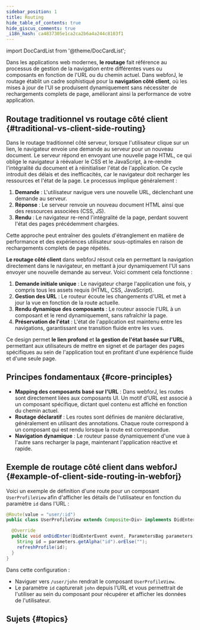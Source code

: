 ```yaml
---
sidebar_position: 1
title: Routing
hide_table_of_contents: true
hide_giscus_comments: true
_i18n_hash: ca4837305e1ca2ca2b6a4a244c8103f1
---
```

<Head>
  <style>{`
  .container {
    max-width: 65em !important;
  }
  `}</style>
</Head>

<!-- vale off -->
import DocCardList from '@theme/DocCardList';

<!-- vale on -->

Dans les applications web modernes, **le routage** fait référence au processus de gestion de la navigation entre différentes vues ou composants en fonction de l'URL ou du chemin actuel. Dans webforJ, le routage établit un cadre sophistiqué pour la **navigation côté client**, où les mises à jour de l'UI se produisent dynamiquement sans nécessiter de rechargements complets de page, améliorant ainsi la performance de votre application.

## Routage traditionnel vs routage côté client {#traditional-vs-client-side-routing}

Dans le routage traditionnel côté serveur, lorsque l'utilisateur clique sur un lien, le navigateur envoie une demande au serveur pour un nouveau document. Le serveur répond en envoyant une nouvelle page HTML, ce qui oblige le navigateur à réévaluer le CSS et le JavaScript, à re-rendre l'intégralité du document et à réinitialiser l'état de l'application. Ce cycle introduit des délais et des inefficacités, car le navigateur doit recharger les ressources et l'état de la page. Le processus implique généralement :

1. **Demande** : L'utilisateur navigue vers une nouvelle URL, déclenchant une demande au serveur.
2. **Réponse** : Le serveur renvoie un nouveau document HTML ainsi que des ressources associées (CSS, JS).
3. **Rendu** : Le navigateur re-rend l'intégralité de la page, perdant souvent l'état des pages précédemment chargées.

Cette approche peut entraîner des goulets d'étranglement en matière de performance et des expériences utilisateur sous-optimales en raison de rechargements complets de page répétés.

**Le routage côté client** dans webforJ résout cela en permettant la navigation directement dans le navigateur, en mettant à jour dynamiquement l'UI sans envoyer une nouvelle demande au serveur. Voici comment cela fonctionne :

1. **Demande initiale unique** : Le navigateur charge l'application une fois, y compris tous les assets requis (HTML, CSS, JavaScript).
2. **Gestion des URL** : Le routeur écoute les changements d'URL et met à jour la vue en fonction de la route actuelle.
3. **Rendu dynamique des composants** : Le routeur associe l'URL à un composant et le rend dynamiquement, sans rafraîchir la page.
4. **Préservation de l'état** : L'état de l'application est maintenu entre les navigations, garantissant une transition fluide entre les vues.

Ce design permet **le lien profond** et **la gestion de l'état basée sur l'URL**, permettant aux utilisateurs de mettre en signet et de partager des pages spécifiques au sein de l'application tout en profitant d'une expérience fluide et d'une seule page.

## Principes fondamentaux {#core-principles}

- **Mapping des composants basé sur l'URL** : Dans webforJ, les routes sont directement liées aux composants UI. Un motif d'URL est associé à un composant spécifique, dictant quel contenu est affiché en fonction du chemin actuel.
- **Routage déclaratif** : Les routes sont définies de manière déclarative, généralement en utilisant des annotations. Chaque route correspond à un composant qui est rendu lorsque la route est correspondue.
- **Navigation dynamique** : Le routeur passe dynamiquement d'une vue à l'autre sans recharger la page, maintenant l'application réactive et rapide.

## Exemple de routage côté client dans webforJ {#example-of-client-side-routing-in-webforj}

Voici un exemple de définition d'une route pour un composant `UserProfileView` afin d'afficher les détails de l'utilisateur en fonction du paramètre `id` dans l'URL :

```java
@Route(value = "user/:id")
public class UserProfileView extends Composite<Div> implements DidEnterObserver {

  @Override
  public void onDidEnter(DidEnterEvent event, ParametersBag parameters) {
    String id = parameters.getAlpha("id").orElse("");
    refreshProfile(id);
  }
}
```

Dans cette configuration :

- Naviguer vers `/user/john` rendrait le composant `UserProfileView`.
- Le paramètre `id` capturerait `john` depuis l'URL et vous permettrait de l'utiliser au sein du composant pour récupérer et afficher les données de l'utilisateur.

## Sujets {#topics}

<DocCardList className="topics-section" />
